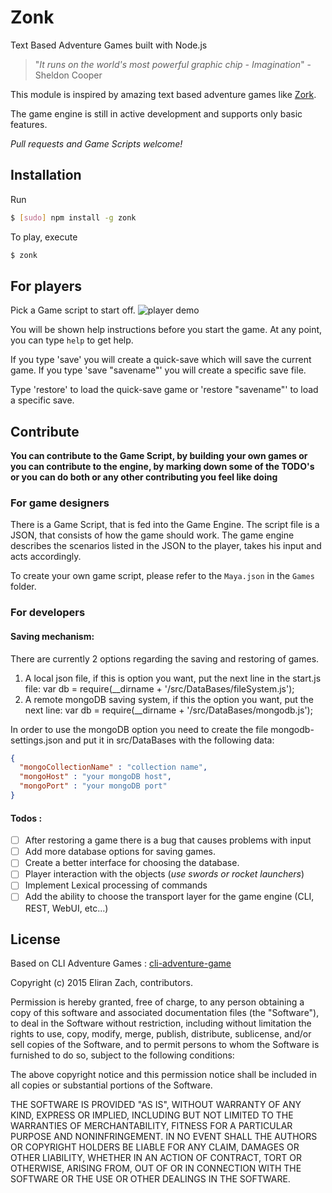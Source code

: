 # Zonk

Text Based Adventure Games built with Node.js

> "_It runs on the world's most powerful graphic chip - Imagination_" - Sheldon Cooper

This module is inspired by amazing text based adventure games like [Zork](http://www.infocom-if.org/downloads/downloads.html).

The game engine is still in active development and supports only basic features.

_Pull requests and Game Scripts welcome!_

## Installation
Run
```bash
$ [sudo] npm install -g zonk
```

To play, execute
```bash
$ zonk
```

## For players
Pick a Game script to start off.
![player demo](https://raw.githubusercontent.com/arvindr21/cli-adventure-games/master/demos/demo_player.gif)

You will be shown help instructions before you start the game. At any point, you can type `help` to get help.

If you type 'save' you will create a quick-save which will save the current game.
If you type 'save "savename"' you will create a specific save file.

Type 'restore' to load the quick-save game or 'restore "savename"' to load a specific save.

## Contribute

<b>You can contribute to the Game Script, by building your own games or you can contribute to the engine, by marking down some of the TODO's or you can do both or any other contributing you feel like doing </b>

### For game designers

There is a Game Script, that is fed into the Game Engine. The script file is a JSON, that consists of how the game should work. The game engine describes the scenarios listed in the JSON to the player, takes his input and acts accordingly.

To create your own game script, please refer to the `Maya.json` in the `Games` folder.

### For developers

#### Saving mechanism:
There are currently 2 options regarding the saving and restoring of games.
1. A local json file, if this is option you want, put the next line in the start.js file:
  var db = require(__dirname + '/src/DataBases/fileSystem.js');
2. A remote mongoDB saving system, if this the option you want, put the next line:
var db = require(__dirname + '/src/DataBases/mongodb.js');

In order to use the mongoDB option you need to create the file mongodb-settings.json and put it in src/DataBases with the following data:

```json
{
  "mongoCollectionName" : "collection name",
  "mongoHost" : "your mongoDB host",
  "mongoPort" : "your mongoDB port"
}
```

#### Todos :
* [ ] After restoring a game there is a bug that causes problems with input
* [ ] Add more database options for saving games.
* [ ] Create a better interface for choosing the database.
* [ ] Player interaction with the objects (_use swords or rocket launchers_)
* [ ] Implement Lexical processing of commands
* [ ] Add the ability to choose the transport layer for the game engine (CLI, REST, WebUI, etc...)

## License

Based on CLI Adventure Games : [cli-adventure-game](https://github.com/arvindr21/cli-adventure-games)

Copyright (c) 2015 Eliran Zach, contributors.

Permission is hereby granted, free of charge, to any person
obtaining a copy of this software and associated documentation
files (the "Software"), to deal in the Software without
restriction, including without limitation the rights to use,
copy, modify, merge, publish, distribute, sublicense, and/or sell
copies of the Software, and to permit persons to whom the
Software is furnished to do so, subject to the following
conditions:

The above copyright notice and this permission notice shall be
included in all copies or substantial portions of the Software.

THE SOFTWARE IS PROVIDED "AS IS", WITHOUT WARRANTY OF ANY KIND,
EXPRESS OR IMPLIED, INCLUDING BUT NOT LIMITED TO THE WARRANTIES
OF MERCHANTABILITY, FITNESS FOR A PARTICULAR PURPOSE AND
NONINFRINGEMENT. IN NO EVENT SHALL THE AUTHORS OR COPYRIGHT
HOLDERS BE LIABLE FOR ANY CLAIM, DAMAGES OR OTHER LIABILITY,
WHETHER IN AN ACTION OF CONTRACT, TORT OR OTHERWISE, ARISING
FROM, OUT OF OR IN CONNECTION WITH THE SOFTWARE OR THE USE OR
OTHER DEALINGS IN THE SOFTWARE.
